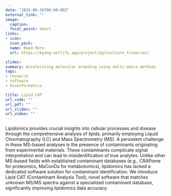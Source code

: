 ```yaml
---
date: "2025-06-26T00:00:00Z"
external_link: ""
image:
  caption:
  focal_point: Smart
links:
- icon: 
  icon_pack: 
  name: Read More
  url: https://byang.netlify.app/project/agriculture_fisheries/

slides:
summary: Accelerating molecular breeding using multi-omics methods
tags:
- research
- software
- bioinformatics

title: Lipid CAT
url_code: ""
url_pdf: ""
url_slides: ""
url_video: ""
---
```

Lipidomics provides crucial insights into cellular processes and disease through the comprehensive analysis of lipids, primarily employing Liquid Chromatography (LC) and Mass Spectrometry (MS). A persistent challenge in these MS-based analyses is the presence of contaminants originating from experimental materials. These contaminants complicate signal interpretation and can lead to misidentification of true analytes. Unlike other MS-based fields with established contaminant databases (e.g., CRAPome for proteomics, MaConDa for metabolomics), lipidomics has lacked a dedicated software solution for contaminant identification. We introduce Lipid CAT (Contaminant Analysis Tool), novel software that matches unknown MS/MS spectra against a specialized contaminant database, significantly improving lipidomics data accuracy.


